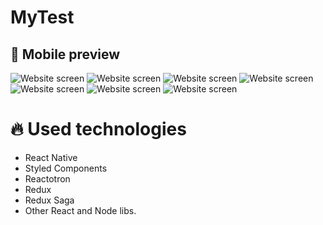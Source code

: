 # MyTest

## :iphone: Mobile preview

![Website screen](images/Main.png)
![Website screen](images/SignUp.png)
![Website screen](images/SignUpSuccess.png)
![Website screen](images/SignIn.png)
![Website screen](images/Profile.png)
![Website screen](images/EditProfile.png)
![Website screen](images/EditProfileSuccess.png)

# :fire: Used technologies

- React Native
- Styled Components
- Reactotron
- Redux
- Redux Saga
- Other React and Node libs.
